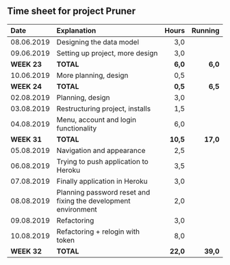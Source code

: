 ## Time sheet for project Pruner

| Date          | Explanation                                                    | Hours     | Running   |
| :------------ |:---------------------------------------------------------------| ---------:| ---------:|
| 08.06.2019    | Designing the data model                                       |     3,0   |           |
| 09.06.2019    | Setting up project, more design                                |     3,0   |           |
| **WEEK 23**   | **TOTAL**                                                      |   **6,0** |   **6,0** |
| 10.06.2019    | More planning, design                                          |     0,5   |           |
| **WEEK 24**   | **TOTAL**                                                      |   **0,5** |   **6,5** |
| 02.08.2019    | Planning, design                                               |     3,0   |           |
| 03.08.2019    | Restructuring project, installs                                |     1,5   |           |
| 04.08.2019    | Menu, account and login functionality                          |     6,0   |           |
| **WEEK 31**   | **TOTAL**                                                      |  **10,5** |  **17,0** |
| 05.08.2019    | Navigation and appearance                                      |     2,5   |           |
| 06.08.2019    | Trying to push application to Heroku                           |     3,5   |           |
| 07.08.2019    | Finally application in Heroku                                  |     3,0   |           |
| 08.08.2019    | Planning password reset and fixing the development environment |     2,0   |           |
| 09.08.2019    | Refactoring                                                    |     3,0   |           |
| 10.08.2019    | Refactoring + relogin with token                               |     8,0   |           |
| **WEEK 32**   | **TOTAL**                                                      |  **22,0** |  **39,0** |

